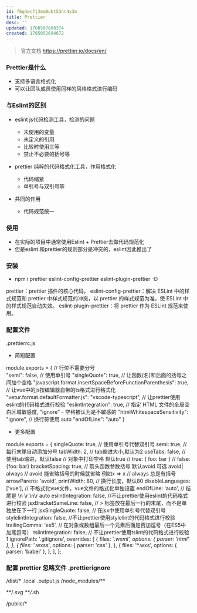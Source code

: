 ```yaml
---
id: f6q4wc7j3mm8okt53nn4x3m
title: Prettier
desc: ''
updated: 1708507600374
created: 1705052694672
---
```


> 官方文档 https://prettier.io/docs/en/

### Prettier是什么

- 支持多语言格式化
- 可以让团队成员使用同样的风格格式进行编码

### 与Eslint的区别

- eslint js代码检测工具，检测的问题
    - 未使用的变量
    - 未定义的引用
    - 比较时使用三等
    - 禁止不必要的括号等

- prettier 纯粹的代码格式化工具，作用格式化
    - 代码缩紧
    - 单引号与双引号等

- 共同的作用
    - 代码规范统一


### 使用

- 在实际的项目中通常使用Eslint + Prettier去做代码规范化
- 但是eslint 和prettier的规则部分是冲突的，eslint因此推出了

### 安装

- npm i prettier eslint-config-prettier eslint-plugin-prettier -D

prettier：prettier 插件的核心代码。
eslint-config-prettier：解决 ESLint 中的样式规范和 prettier 中样式规范的冲突，以 prettier 的样式规范为准，使 ESLint 中的样式规范自动失效。
eslint-plugin-prettier：将 prettier 作为 ESLint 规范来使用。


### 配置文件

.prettierrc.js

- 简短配置

module.exports = {
  // 行位不需要分号  
  "semi": false,
  // 使用单引号
  "singleQuote": true,
  // 让函数(名)和后面的括号之间加个空格
  "javascript.format.insertSpaceBeforeFunctionParenthesis": true,
  // 让vue中的js按编辑器自带的ts格式进行格式化
  "vetur.format.defaultFormatter.js": "vscode-typescript",
  // 让prettier使用eslint的代码格式进行校验
  "eslintIntegration": true,
  // 指定 HTML 文件的全局空白区域敏感度, "ignore" - 空格被认为是不敏感的
  "htmlWhitespaceSensitivity": "ignore",
  // 换行符使用 auto
  "endOfLine": "auto"
}

- 更多配置

module.exports = {
  singleQuote: true, // 使用单引号代替双引号
  semi: true, // 每行末尾自动添加分号
  tabWidth: 2, // tab缩进大小,默认为2
  useTabs: false, // 使用tab缩进，默认false
  // 对象中打印空格 默认true
  // true: { foo: bar }
  // false: {foo: bar}
  bracketSpacing: true,
  // 箭头函数参数括号 默认avoid 可选 avoid| always
  // avoid 能省略括号的时候就省略 例如x => x
  // always 总是有括号
  arrowParens: 'avoid',
  printWidth: 80, // 换行长度，默认80
  disableLanguages: ['vue'], // 不格式化vue文件，vue文件的格式化单独设置
  endOfLine: 'auto', // 结尾是 \n \r \n\r auto
  eslintIntegration: false, //不让prettier使用eslint的代码格式进行校验
  jsxBracketSameLine: false, //  > 标签放在最后一行的末尾，而不是单独放在下一行
  jsxSingleQuote: false, // 在jsx中使用单引号代替双引号
  stylelintIntegration: false, //不让prettier使用stylelint的代码格式进行校验
  trailingComma: 'es5', // 在对象或数组最后一个元素后面是否加逗号（在ES5中加尾逗号）
  tslintIntegration: false, // 不让prettier使用tslint的代码格式进行校验1
  ignorePath: '.gitignore',
  overrides: [
    {
      files: '*.wxml',
      options: { parser: 'html' },
    },
    {
      files: '*.wxss',
      options: { parser: 'css' },
    },
    {
      files: '*.wxs',
      options: { parser: 'babel' },
    },
  ],
};


### 配置 prettier 忽略文件 .prettierignore

/dist/*
.local
.output.js
/node_modules/**

**/*.svg
**/*.sh

/public/*
